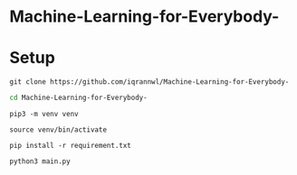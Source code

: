 # Machine-Learning-for-Everybody-

# Setup

```shell
git clone https://github.com/iqrannwl/Machine-Learning-for-Everybody-
```
```bash
cd Machine-Learning-for-Everybody-
```

```shell
pip3 -m venv venv
```

```shell
source venv/bin/activate
```

```shell
pip install -r requirement.txt
```

```shell
python3 main.py
```